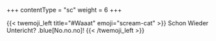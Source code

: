 +++
contentType = "sc"
weight = 6
+++

{{< twemoji_left title="#Waaat" emoji="scream-cat" >}}
Schon Wieder Untericht?
.blue[No.no.no]!
{{< /twemoji_left >}}

